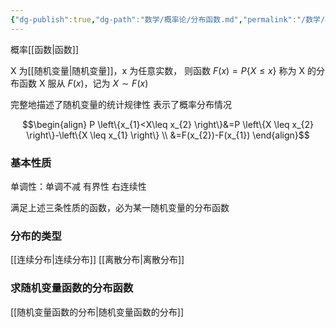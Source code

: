 ```yaml
---
{"dg-publish":true,"dg-path":"数学/概率论/分布函数.md","permalink":"/数学/概率论/分布函数/","dgPassFrontmatter":true,"noteIcon":"","created":"2024-04-16T13:01:27.337+08:00","updated":"2024-04-25T10:23:21.743+08:00"}
---
```


概率[[函数\|函数]]

X 为[[随机变量\|随机变量]]，x 为任意实数，
则函数 $F(x)=P\{X\leq x\}$ 称为 X 的分布函数
X 服从 $F(x)$，记为 $X\sim F(x)$

完整地描述了随机变量的统计规律性
表示了概率分布情况

$$\begin{align}
P \left\{x_{1}<X\leq x_{2} \right\}&=P \left\{X \leq x_{2} \right\}-\left\{X \leq x_{1} \right\} \\
&=F(x_{2})-F(x_{1})
\end{align}$$
### 基本性质

单调性：单调不减
有界性
右连续性

满足上述三条性质的函数，必为某一随机变量的分布函数
### 分布的类型
[[连续分布\|连续分布]]
[[离散分布\|离散分布]]
### 求随机变量函数的分布函数
[[随机变量函数的分布\|随机变量函数的分布]]



